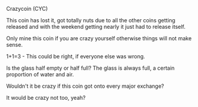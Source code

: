 Crazycoin (CYC)

This coin has lost it, got totally nuts due to all the other coins getting released and with the weekend getting nearly it just had
to release itself.

Only mine this coin if you are crazy yourself otherwise things will not make sense.

1+1=3 - This could be right, if everyone else was wrong.

Is the glass half empty or half full? The glass is always full, a certain proportion of water and air.

Wouldn't it be crazy if this coin got onto every major exchange?

It would be crazy not too, yeah?
